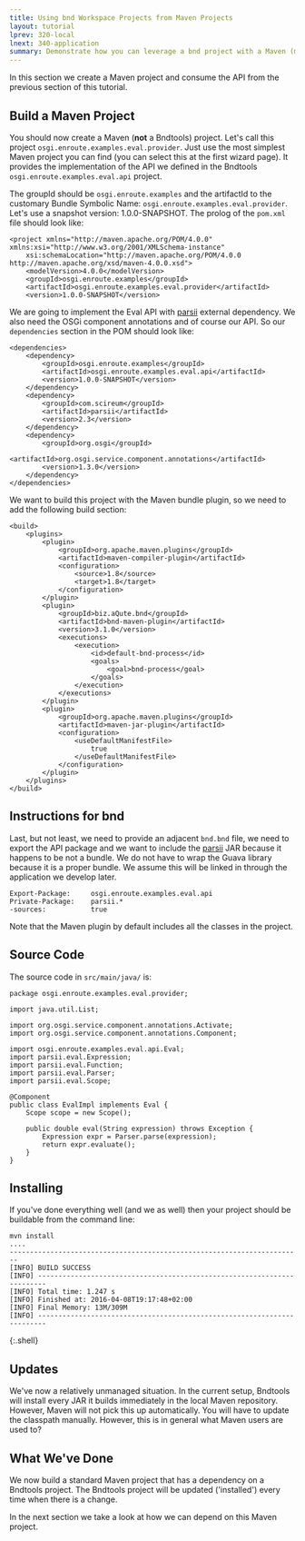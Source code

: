 ```yaml
---
title: Using bnd Workspace Projects from Maven Projects
layout: tutorial
lprev: 320-local
lnext: 340-application
summary: Demonstrate how you can leverage a bnd project with a Maven (m2e) project.
---
```


In this section we create a Maven project and consume the API from the previous section of this tutorial.

## Build a Maven Project

You should now create a Maven (**not** a Bndtools) project. Let's call this project `osgi.enroute.examples.eval.provider`. Just use the most simplest Maven project you can find (you can select this at the first wizard page). It provides the implementation of the API we defined in the Bndtools `osgi.enroute.examples.eval.api` project. 

The groupId should be `osgi.enroute.examples` and the artifactId to the customary Bundle Symbolic Name: `osgi.enroute.examples.eval.provider`. Let's use a snapshot version: 1.0.0-SNAPSHOT. The prolog of the `pom.xml` file should look like:

	<project xmlns="http://maven.apache.org/POM/4.0.0" xmlns:xsi="http://www.w3.org/2001/XMLSchema-instance"
		xsi:schemaLocation="http://maven.apache.org/POM/4.0.0 http://maven.apache.org/xsd/maven-4.0.0.xsd">
		<modelVersion>4.0.0</modelVersion>
		<groupId>osgi.enroute.examples</groupId>
		<artifactId>osgi.enroute.examples.eval.provider</artifactId>
		<version>1.0.0-SNAPSHOT</version>

We are going to implement the Eval API with [parsii](https://github.com/scireum/parsii) external dependency. We also need the OSGi component annotations and of course our API. So our `dependencies` section in the POM should look like: 

	<dependencies>
		<dependency>
			<groupId>osgi.enroute.examples</groupId>
			<artifactId>osgi.enroute.examples.eval.api</artifactId>
			<version>1.0.0-SNAPSHOT</version>
		</dependency>
		<dependency>
			<groupId>com.scireum</groupId>
			<artifactId>parsii</artifactId>
			<version>2.3</version>
		</dependency>
		<dependency>
			<groupId>org.osgi</groupId>
			<artifactId>org.osgi.service.component.annotations</artifactId>
			<version>1.3.0</version>
		</dependency>
	</dependencies> 

We want to build this project with the Maven bundle plugin, so we need to add the following build section:

	<build>
		<plugins>
			<plugin>
				<groupId>org.apache.maven.plugins</groupId>
				<artifactId>maven-compiler-plugin</artifactId>
				<configuration>
					<source>1.8</source>
					<target>1.8</target>
				</configuration>
			</plugin>
			<plugin>
				<groupId>biz.aQute.bnd</groupId>
				<artifactId>bnd-maven-plugin</artifactId>
				<version>3.1.0</version>
				<executions>
					<execution>
						<id>default-bnd-process</id>
						<goals>
							<goal>bnd-process</goal>
						</goals>
					</execution>
				</executions>
			</plugin>
			<plugin>
				<groupId>org.apache.maven.plugins</groupId>
				<artifactId>maven-jar-plugin</artifactId>
				<configuration>
					<useDefaultManifestFile>
						true
					</useDefaultManifestFile>
				</configuration>
			</plugin>
		</plugins>
	</build>

## Instructions for bnd

Last, but not least, we need to provide an adjacent `bnd.bnd` file, we need to export the API package and we want to include the [parsii](https://github.com/scireum/parsii) JAR because it happens to be not a bundle. We do not have to wrap the Guava library because it is a proper bundle. We assume this will be linked in through the application we develop later.

	Export-Package: 	osgi.enroute.examples.eval.api
	Private-Package: 	parsii.*
	-sources: 			true

Note that the Maven plugin by default includes all the classes in the project.

## Source Code

The source code in `src/main/java/` is:

	package osgi.enroute.examples.eval.provider;
	
	import java.util.List;
	
	import org.osgi.service.component.annotations.Activate;
	import org.osgi.service.component.annotations.Component;
	
	import osgi.enroute.examples.eval.api.Eval;
	import parsii.eval.Expression;
	import parsii.eval.Function;
	import parsii.eval.Parser;
	import parsii.eval.Scope;
	
	@Component
	public class EvalImpl implements Eval {
		Scope scope = new Scope();
	
		public double eval(String expression) throws Exception {
			Expression expr = Parser.parse(expression);
			return expr.evaluate();
		}
	}

## Installing

If you've done everything well (and we as well) then your project should be buildable from the command line:

	mvn install
	....
	------------------------------------------------------------------------
	[INFO] BUILD SUCCESS
	[INFO] ------------------------------------------------------------------------
	[INFO] Total time: 1.247 s
	[INFO] Finished at: 2016-04-08T19:17:48+02:00
	[INFO] Final Memory: 13M/309M
	[INFO] ------------------------------------------------------------------------
{:.shell}

## Updates

We've now a relatively unmanaged situation. In the current setup, Bndtools will install every JAR it builds immediately in the local Maven repository. However, Maven will not pick this up automatically. You will have to update the classpath manually. However, this is in general what Maven users are used to?

## What We've Done

We now build a standard Maven project that has a dependency on a Bndtools project. The Bndtools project will be updated ('installed') every time when there is a change.

In the next section we take a look at how we can depend on this Maven project.
 

